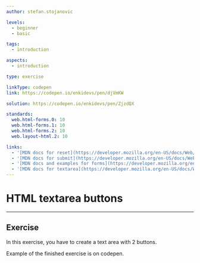 ```yaml
---
author: stefan.stojanovic

levels:
  - beginner
  - basic

tags:
  - introduction

aspects:
  - introduction

type: exercise

linkType: codepen
link: https://codepen.io/enkidevs/pen/djVmKW

solution: https://codepen.io/enkidevs/pen/ZjzdQX

standards:
  web.html-forms.0: 10
  web.html-forms.1: 10
  web.html-forms.2: 10
  web.layout-html.2: 10

links:
  - '[MDN docs for reset](https://developer.mozilla.org/en-US/docs/Web/HTML/Element/input/reset){website}'
  - '[MDN docs for submit](https://developer.mozilla.org/en-US/docs/Web/HTML/Element/input/submit){website}'
  - '[MDN docs and examples for forms](https://developer.mozilla.org/en-US/docs/Web/HTML/Element/form){website}'
  - '[MDN docs for textarea](https://developer.mozilla.org/en-US/docs/Web/HTML/Element/textarea){website}'
---
```

# HTML textarea buttons
---

## Exercise
In this exercise, you have to create a text area with 2 buttons.

Example of the finished exercise is on codepen.
